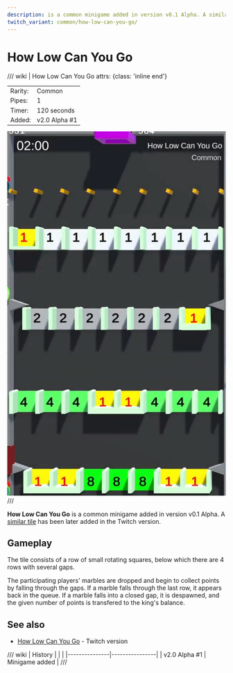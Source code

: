 ```yaml
---
description: is a common minigame added in version v0.1 Alpha. A similar title has been later added in the Twitch version.
twitch_variant: common/how-low-can-you-go/
---
```


# How Low Can You Go

/// wiki | How Low Can You Go
    attrs: {class: 'inline end'}

|         |                            |
|---------|----------------------------|
| Rarity: | Common                     |
| Pipes:  | 1                          |
| Timer:  | 120 seconds                |
| Added:  | v2.0 Alpha #1              |

![how-low-can-you-go](../../assets/images/minigames/youtube/how-low-can-you-go.png)
///

**How Low Can You Go** is a common minigame added in version v0.1 Alpha. A [similar tile](../../twitch-minigames/common/how-low-can-you-go.md) has been later added in the Twitch version.

## Gameplay

The tile consists of a row of small rotating squares, below which there are 4 rows with several gaps.

The participating players' marbles are dropped and begin to collect points by falling through the gaps. If a marble falls through the last row, it appears back in the queue. If a marble falls into a closed gap, it is despawned, and the given number of points is transfered to the king's balance.

## See also

- [How Low Can You Go](../../twitch-minigames/common/how-low-can-you-go.md) - Twitch version

/// wiki | History
|               |                |
|---------------|----------------|
| v2.0 Alpha #1 | Minigame added |
///
